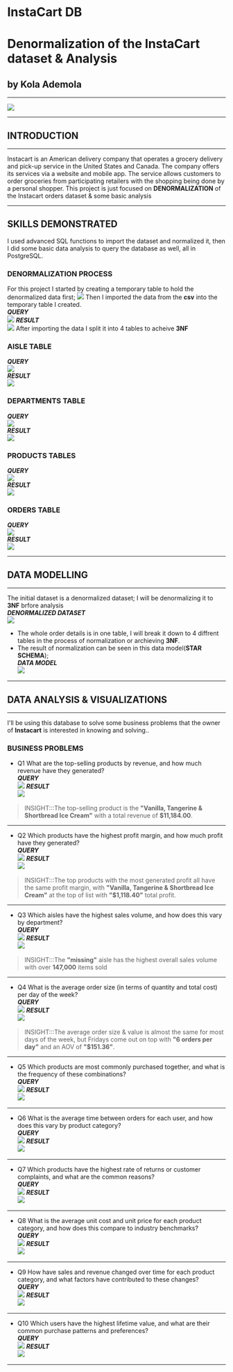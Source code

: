 # InstaCart DB
# Denormalization of the InstaCart dataset &amp; Analysis
## by Kola Ademola
___
![](images/Instacart_Logo.jpg)
___
## INTRODUCTION
___
Instacart is an American delivery company that operates a grocery delivery and pick-up service in the United States and Canada. The company offers its services via a website and mobile app. The service allows customers to order groceries from participating retailers with the shopping being done by a personal shopper. This project is just focused on **DENORMALIZATION** of the Instacart orders dataset & some basic analysis
___
## SKILLS DEMONSTRATED
I used advanced SQL functions to import the dataset and normalized it, then I did some basic data analysis to query the database as well, all in PostgreSQL.  

### DENORMALIZATION PROCESS
For this project I started by creating a temporary table to hold the denormalized data first;
![](images/temp_table_query.png)
Then I imported the data from the **csv** into the temporary table I created.  
___QUERY___  
![](images/import_temp.png)
___RESULT___  
![](images/denormalized_data.png)
After importing the data I split it into 4 tables to acheive **3NF**
### AISLE TABLE
___QUERY___  
![](images/aisle_query.png)  
___RESULT___  
![](images/aisle_table.png)  
### DEPARTMENTS TABLE
___QUERY___  
![](images/departments_query.png)  
___RESULT___  
![](images/departments_table.png)  
### PRODUCTS TABLES
___QUERY___  
![](images/products_query.png)  
___RESULT___  
![](images/products_table.png)  
### ORDERS TABLE
___QUERY___  
![](images/orders_query.png)  
___RESULT___  
![](images/orders_table.png)  
___
## DATA MODELLING
___
The initial dataset is a denormalized dataset; I will be denormalizing it to **3NF** brfore analysis  
___DENORMALIZED DATASET___  
![](images/denormalized_data.png)
* The whole order details is in one table, I will break it down to 4 diffrent tables in the process of normalization or archieving **3NF**.   
* The result of normalization can be seen in this data model(**STAR SCHEMA**);  
___DATA MODEL___  
![](images/data_model.png)
___
## DATA ANALYSIS & VISUALIZATIONS
____
I'll be using this database to solve some business problems that the owner of **Instacart** is interested in knowing and solving..

### BUSINESS PROBLEMS
* Q1 What are the top-selling products by revenue, and how much revenue have they generated?  
___QUERY___  
![](images/q1.png)
___RESULT___  
![](images/q1_table.png)
> INSIGHT:::The top-selling product is the **"Vanilla, Tangerine & Shortbread Ice Cream"** with a total revenue of **$11,184.00**.
___
* Q2 Which products have the highest profit margin, and how much profit have they generated?  
___QUERY___  
![](images/q2.png)
___RESULT___  
![](images/q2_table.png)
> INSIGHT:::The top products with the most generated profit all have the same profit margin, with **"Vanilla, Tangerine & Shortbread Ice Cream"** at the top of list with **"$1,118.40"** total profit.
___
* Q3 Which aisles have the highest sales volume, and how does this vary by department?  
___QUERY___  
![](images/q3.png)
___RESULT___  
![](images/q3_table.png)
> INSIGHT:::The **"missing"** aisle has the highest overall sales volume with over **147,000** items sold
___
* Q4 What is the average order size (in terms of quantity and total cost) per day of the week?  
___QUERY___  
![](images/q4.png)
___RESULT___  
![](images/q4_table.png)
> INSIGHT:::The average order size & value is almost the same for most days of the week, but Fridays come out on top with **"6 orders per day"** and an AOV of **"$151.36"**.
___
* Q5 Which products are most commonly purchased together, and what is the frequency of these combinations?  
___QUERY___  
![](images/q5.png)
___RESULT___  
![](images/q5_table.png)
>
___
* Q6 What is the average time between orders for each user, and how does this vary by product category?  
___QUERY___  
![](images/q6.png)
___RESULT___  
![](images/q6_table.png)
>
___
* Q7 Which products have the highest rate of returns or customer complaints, and what are the common reasons?  
___QUERY___  
![](images/q7.png)
___RESULT___  
![](images/q7_table.png)
>
___
* Q8 What is the average unit cost and unit price for each product category, and how does this compare to industry benchmarks?  
___QUERY___  
![](images/q8.png)
___RESULT___  
![](images/q8_table.png)
>
___
* Q9 How have sales and revenue changed over time for each product category, and what factors have contributed to these changes?  
___QUERY___  
![](images/q9.png)
___RESULT___  
![](images/q9_table.png)
>
___
* Q10 Which users have the highest lifetime value, and what are their common purchase patterns and preferences?  
___QUERY___  
![](images/q10.png)
___RESULT___  
![](images/q10_table.png)
>
___


